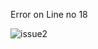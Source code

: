 <p> Error on Line no 18 </p>

![issue2](https://user-images.githubusercontent.com/47397271/136212082-e5e7f5ae-ae5e-4cc4-b4cd-2253ccfcb91b.png)
